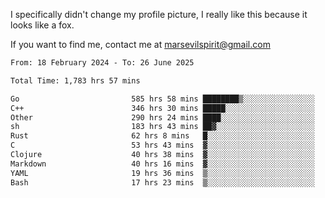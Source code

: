 I specifically didn't change my profile picture, I really like this because it looks like a fox.

If you want to find me, contact me at marsevilspirit@gmail.com

<!--START_SECTION:waka-->

```txt
From: 18 February 2024 - To: 26 June 2025

Total Time: 1,783 hrs 57 mins

Go                         585 hrs 58 mins ████████▒░░░░░░░░░░░░░░░░   32.85 %
C++                        346 hrs 30 mins █████░░░░░░░░░░░░░░░░░░░░   19.42 %
Other                      290 hrs 24 mins ████░░░░░░░░░░░░░░░░░░░░░   16.28 %
sh                         183 hrs 43 mins ██▓░░░░░░░░░░░░░░░░░░░░░░   10.30 %
Rust                       62 hrs 8 mins   █░░░░░░░░░░░░░░░░░░░░░░░░   03.48 %
C                          53 hrs 43 mins  ▓░░░░░░░░░░░░░░░░░░░░░░░░   03.01 %
Clojure                    40 hrs 38 mins  ▓░░░░░░░░░░░░░░░░░░░░░░░░   02.28 %
Markdown                   40 hrs 16 mins  ▓░░░░░░░░░░░░░░░░░░░░░░░░   02.26 %
YAML                       19 hrs 36 mins  ▒░░░░░░░░░░░░░░░░░░░░░░░░   01.10 %
Bash                       17 hrs 23 mins  ▒░░░░░░░░░░░░░░░░░░░░░░░░   00.98 %
```

<!--END_SECTION:waka-->
